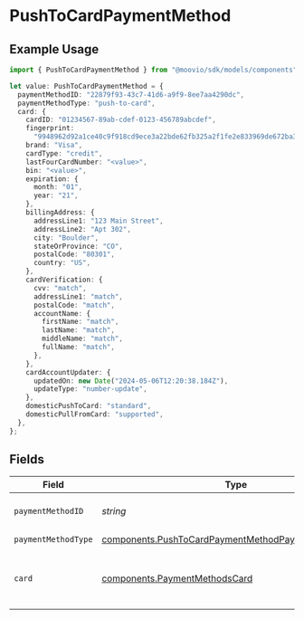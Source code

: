 # PushToCardPaymentMethod

## Example Usage

```typescript
import { PushToCardPaymentMethod } from "@moovio/sdk/models/components";

let value: PushToCardPaymentMethod = {
  paymentMethodID: "22879f93-43c7-41d6-a9f9-8ee7aa4290dc",
  paymentMethodType: "push-to-card",
  card: {
    cardID: "01234567-89ab-cdef-0123-456789abcdef",
    fingerprint:
      "9948962d92a1ce40c9f918cd9ece3a22bde62fb325a2f1fe2e833969de672ba3",
    brand: "Visa",
    cardType: "credit",
    lastFourCardNumber: "<value>",
    bin: "<value>",
    expiration: {
      month: "01",
      year: "21",
    },
    billingAddress: {
      addressLine1: "123 Main Street",
      addressLine2: "Apt 302",
      city: "Boulder",
      stateOrProvince: "CO",
      postalCode: "80301",
      country: "US",
    },
    cardVerification: {
      cvv: "match",
      addressLine1: "match",
      postalCode: "match",
      accountName: {
        firstName: "match",
        lastName: "match",
        middleName: "match",
        fullName: "match",
      },
    },
    cardAccountUpdater: {
      updatedOn: new Date("2024-05-06T12:20:38.184Z"),
      updateType: "number-update",
    },
    domesticPushToCard: "standard",
    domesticPullFromCard: "supported",
  },
};
```

## Fields

| Field                                                                                                                      | Type                                                                                                                       | Required                                                                                                                   | Description                                                                                                                |
| -------------------------------------------------------------------------------------------------------------------------- | -------------------------------------------------------------------------------------------------------------------------- | -------------------------------------------------------------------------------------------------------------------------- | -------------------------------------------------------------------------------------------------------------------------- |
| `paymentMethodID`                                                                                                          | *string*                                                                                                                   | :heavy_check_mark:                                                                                                         | ID of the payment method.                                                                                                  |
| `paymentMethodType`                                                                                                        | [components.PushToCardPaymentMethodPaymentMethodType](../../models/components/pushtocardpaymentmethodpaymentmethodtype.md) | :heavy_check_mark:                                                                                                         | N/A                                                                                                                        |
| `card`                                                                                                                     | [components.PaymentMethodsCard](../../models/components/paymentmethodscard.md)                                             | :heavy_check_mark:                                                                                                         | A card as contained within a payment method.                                                                               |